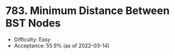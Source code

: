 # 783. Minimum Distance Between BST Nodes
- Difficulty: Easy
- Acceptance: 55.9% (as of 2022-03-14)
